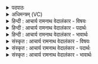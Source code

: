 <details><summary>पदपाठः</summary>

ते। सु꣣ता꣡सः꣢। वि꣣पश्चि꣡तः꣢। वि꣣पः। चि꣡तः꣢꣯। शु꣣क्राः꣢। वा꣣यु꣢म्। अ꣣सृक्षत। १८११।
</details>

<details><summary>अधिमन्त्रम् (VC)</summary>

- पवमानः सोमः
- जमदग्निर्भार्गवः
- द्विपदा गायत्री
- षड्जः
</details>

<details><summary>हिन्दी : आचार्य रामनाथ वेदालंकार - विषयः</summary>

आगे फिर उसी विषय को कहा गया है।
</details>

<details><summary>हिन्दी : आचार्य रामनाथ वेदालंकार - पदार्थः</summary>

पदार्थान्वयभाषाः -  (सुतासः) परमात्मा द्वारा प्रेरित, (विपश्चितः) मेधायुक्त, (शुक्राः) पवित्र (ते) वे प्रसिद्ध ब्रह्मानन्द-रस रूप सोम (वायुम्) प्राण को (असृक्षत) ऊपर की ओर प्रेरित करते हैं ॥२॥
</details>

<details><summary>हिन्दी : आचार्य रामनाथ वेदालंकार - भावार्थः</summary>

भावार्थभाषाः -  प्राप्त हुए ब्रह्मानन्द योगी के प्राणों को ऊपर की ओर प्रेरित करते हुए उसे मोक्ष प्रदान करते हैं ॥२॥
</details>

<details><summary>संस्कृत : आचार्य रामनाथ वेदालंकार - विषयः</summary>

अथ पुनस्तमेव विषयमाह।
</details>

<details><summary>संस्कृत : आचार्य रामनाथ वेदालंकार - पदार्थः</summary>

पदार्थान्वयभाषाः -  (सुतासः) परमात्मना प्रेरिताः, (विपश्चितः) मेधायुक्ताः (शुक्राः) पवित्राः (ते)प्रसिद्धाः सोमाः ब्रह्मानन्दरसाः (वायुम्) प्राणम् (असृक्षत) ऊर्ध्वं प्रेरयन्ति ॥२॥
</details>

<details><summary>संस्कृत : आचार्य रामनाथ वेदालंकार - भावार्थः</summary>

भावार्थभाषाः -  प्राप्ता ब्रह्मानन्दाः योगिनः प्राणानूर्ध्वं प्रेरयन्तस्तस्मै निःश्रेयसं प्रयच्छन्ति ॥२॥
</details>